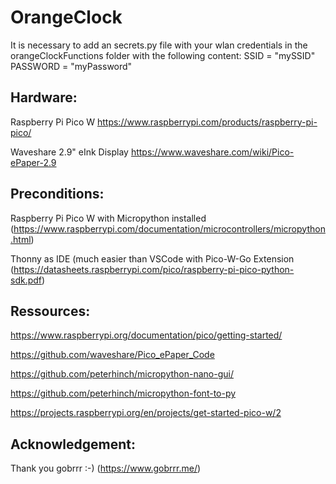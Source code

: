 # OrangeClock

It is necessary to add an secrets.py file with your wlan credentials in the orangeClockFunctions folder with the following content:
SSID = "mySSID"
PASSWORD = "myPassword"

## Hardware:

Raspberry Pi Pico W https://www.raspberrypi.com/products/raspberry-pi-pico/

Waveshare 2.9" eInk Display https://www.waveshare.com/wiki/Pico-ePaper-2.9

## Preconditions:

Raspberry Pi Pico W with Micropython installed (https://www.raspberrypi.com/documentation/microcontrollers/micropython.html)

Thonny as IDE (much easier than VSCode with Pico-W-Go Extension (https://datasheets.raspberrypi.com/pico/raspberry-pi-pico-python-sdk.pdf)

## Ressources:

https://www.raspberrypi.org/documentation/pico/getting-started/

https://github.com/waveshare/Pico_ePaper_Code

https://github.com/peterhinch/micropython-nano-gui/

https://github.com/peterhinch/micropython-font-to-py

https://projects.raspberrypi.org/en/projects/get-started-pico-w/2

## Acknowledgement:

Thank you gobrrr :-) (https://www.gobrrr.me/)
